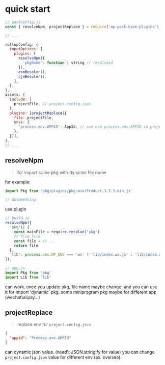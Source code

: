 # quick start

```js
// packConfig.js
const { resolveNpm, projectReplace } = require('mp-pack-base-plugins');

// ...

rollupConfig: {
  inputOptions: {
    plugins: [
      resolveNpm({
        'pkgName': function | string // resolveid
      }),
      esmResoler(),
      cjsResoler(),
    ],
  },
},
assets: {
  include: [
    projectFile, // project.config.json
  ],
  plugins: [projectReplace({
    file: projectFile,
    envs: {
      'process.env.APPID': AppId, // can use process.env.APPID in project.config.json
    },
  })],
},
// ...
```

## resolveNpm

> for import some pkg with dynamic file name

for example:

```js
import Pkg from 'pkg/plugins/pkg-miniProduct.1.2.3.min.js'

// dosomething
```

use plugin

```js
// build.js
resolveNpm({
  'pkg'() {
    const mainFile = require.resolve('pkg')
    // find file
    const file = // ...
    return file
  },
  'lib': process.env.MP_ENV === 'wx' ? 'lib/index.wx.js' : 'lib/index.alipay.js'
}),

// app.js
import Pkg from 'pkg'
import Lib from 'lib'

```

can work. once you update pkg, file name maybe change.
and you can use it for import 'dynamic' pkg. some miniprogram pkg maybe for different app (wechat\alipay...)

## projectReplace

> replace env for `project.config.json`

```json
{
  "appid": "Process.env.APPID"
}
```

can dynamic json value. (need't JSON.stringify for value)
you can change `project.config.json` value for different env (ex: oversea)

